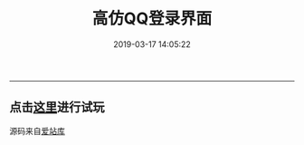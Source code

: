 ﻿---
title: 高仿QQ登录界面
layout: post
categories: QQ
tags: 仿真 html
date: 2019-03-17 14:05:22
excerpt: 大家可以来玩玩
---
---------

## 点击[这里](http://soloopooo.tk/h5works/myqqweb/)进行试玩

源码来自[爱站库](http://www.aizhanku.com)
